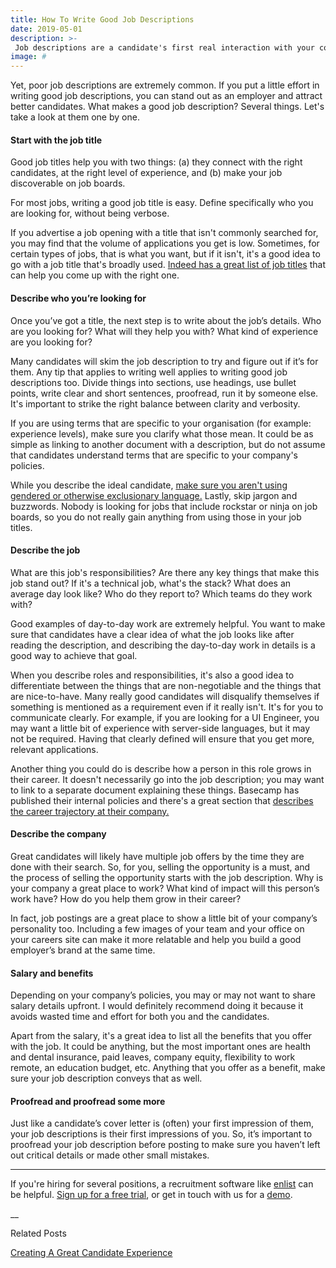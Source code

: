 ```yaml
---
title: How To Write Good Job Descriptions
date: 2019-05-01
description: >-
 Job descriptions are a candidate's first real interaction with your company. A good job description goes a long way in engaging candidates, explaining the opportunity, and encouraging the right candidates to apply to the job.
image: #
---
```

Yet, poor job descriptions are extremely common. If you put a little effort in writing good job descriptions, you can stand out as an employer and attract better candidates. What makes a good job description? Several things. Let's take a look at them one by one.

#### Start with the job title
Good job titles help you with two things: (a) they connect with the right candidates, at the right level of experience, and (b) make your job discoverable on job boards.

For most jobs, writing a good job title is easy. Define specifically who you are looking for, without being verbose.

If you advertise a job opening with a title that isn't commonly searched for, you may find that the volume of applications you get is low. Sometimes, for certain types of jobs, that is what you want, but if it isn't, it's a good idea to go with a job title that's broadly used. [Indeed has a great list of job titles](https://www.indeed.com/find-jobs.jsp?title=A) that can help you come up with the right one.

#### Describe who you’re looking for

Once you’ve got a title, the next step is to write about the job’s details. Who are you looking for? What will they help you with? What kind of experience are you looking for?

Many candidates will skim the job description to try and figure out if it’s for them. Any tip that applies to writing well applies to writing good job descriptions too. Divide things into sections, use headings, use bullet points, write clear and short sentences, proofread, run it by someone else. It's important to strike the right balance between clarity and verbosity.

If you are using terms that are specific to your organisation (for example: experience levels), make sure you clarify what those mean. It could be as simple as linking to another document with a description, but do not assume that candidates understand terms that are specific to your company's policies.

While you describe the ideal candidate, [make sure you aren't using gendered or otherwise exclusionary language.](https://www.hbs.edu/recruiting/blog/post/simple-ways-to-take-gender-bias-out-of-your-jobs) Lastly, skip jargon and buzzwords. Nobody is looking for jobs that include rockstar or ninja on job boards, so you do not really gain anything from using those in your job titles.

#### Describe the job
What are this job's responsibilities? Are there any key things that make this job stand out? If it's a technical job, what's the stack? What does an average day look like? Who do they report to? Which teams do they work with?

Good examples of day-to-day work are extremely helpful. You want to make sure that candidates have a clear idea of what the job looks like after reading the description, and describing the day-to-day work in details is a good way to achieve that goal.

When you describe roles and responsibilities, it's also a good idea to differentiate between the things that are non-negotiable and the things that are nice-to-have. Many really good candidates will disqualify themselves if something is mentioned as a requirement even if it really isn't. It's for you to communicate clearly. For example, if you are looking for a UI Engineer, you may want a little bit of experience with server-side languages, but it may not be required. Having that clearly defined will ensure that you get more, relevant applications.

Another thing you could do is describe how a person in this role grows in their career. It doesn't necessarily go into the job description; you may want to link to a separate document explaining these things. Basecamp has published their internal policies and there's a great section that [describes the career trajectory at their company.](https://github.com/basecamp/handbook/blob/master/making-a-career.md#mastery--titles)

#### Describe the company
Great candidates will likely have multiple job offers by the time they are done with their search. So, for you, selling the opportunity is a must, and the process of selling the opportunity starts with the job description. Why is your company a great place to work? What kind of impact will this person’s work have? How do you help them grow in their career?

In fact, job postings are a great place to show a little bit of your company’s personality too. Including a few images of your team and your office on your careers site can make it more relatable and help you build a good employer’s brand at the same time.

#### Salary and benefits
Depending on your company’s policies, you may or may not want to share salary details upfront. I would definitely recommend doing it because it avoids wasted time and effort for both you and the candidates.

Apart from the salary, it's a great idea to list all the benefits that you offer with the job. It could be anything, but the most important ones are health and dental insurance, paid leaves, company equity, flexibility to work remote, an education budget, etc. Anything that you offer as a benefit, make sure your job description conveys that as well.

#### Proofread and proofread some more
Just like a candidate’s cover letter is (often) your first impression of them, your job descriptions is their first impressions of you. So, it’s important to proofread your job description before posting to make sure you haven’t left out critical details or made other small mistakes.

---
If you're hiring for several positions, a recruitment software like [enlist](https://enlist.io/) can be helpful. [Sign up for a free trial](https://hire.enlist.io/signup), or get in touch with us for a [demo](/demo).

__

Related Posts

[Creating A Great Candidate Experience](/resources/posting-jobs/creating-a-great-candidate-experience)